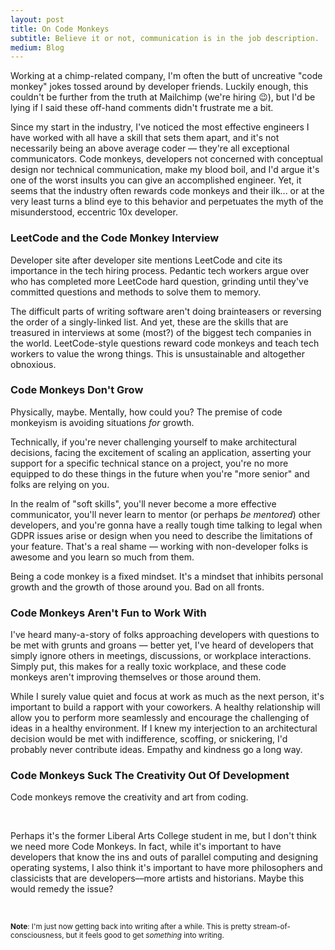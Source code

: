 ```yaml
---
layout: post
title: On Code Monkeys
subtitle: Believe it or not, communication is in the job description.
medium: Blog
---
```


Working at a chimp-related company, I'm often the butt of uncreative "code monkey" jokes tossed around by developer friends. Luckily enough, this couldn't be further from the truth at Mailchimp (we're hiring 😉), but I'd be lying if I said these off-hand comments didn't frustrate me a bit.

Since my start in the industry, I've noticed the most effective engineers I have worked with all have a skill that sets them apart, and it's not necessarily being an above average coder &mdash; they're all exceptional communicators. Code monkeys, developers not concerned with conceptual design nor technical communication, make my blood boil, and I'd argue it's one of the worst insults you can give an accomplished engineer. Yet, it seems that the industry often rewards code monkeys and their ilk... or at the very least turns a blind eye to this behavior and perpetuates the myth of the misunderstood, eccentric 10x developer.

### LeetCode and the Code Monkey Interview

Developer site after developer site mentions LeetCode and cite its importance in the tech hiring process. Pedantic tech workers argue over who has completed more LeetCode hard question, grinding until they've committed questions and methods to solve them to memory.

The difficult parts of writing software aren't doing brainteasers or reversing the order of a singly-linked list. And yet, these are the skills that are treasured in interviews at some (most?) of the biggest tech companies in the world. LeetCode-style questions reward code monkeys and teach tech workers to value the wrong things. This is unsustainable and altogether obnoxious.

### Code Monkeys Don't Grow

Physically, maybe. Mentally, how could you? The premise of code monkeyism is avoiding situations _for_ growth.

Technically, if you're never challenging yourself to make architectural decisions, facing the excitement of scaling an application, asserting your support for a specific technical stance on a project, you're no more equipped to do these things in the future when you're "more senior" and folks are relying on you.

In the realm of "soft skills", you'll never become a more effective communicator, you'll never learn to mentor (or perhaps _be mentored_) other developers, and you're gonna have a really tough time talking to legal when GDPR issues arise or design when you need to describe the limitations of your feature. That's a real shame &mdash; working with non-developer folks is awesome and you learn so much from them.

Being a code monkey is a fixed mindset. It's a mindset that inhibits personal growth and the growth of those around you. Bad on all fronts.

### Code Monkeys Aren't Fun to Work With

I've heard many-a-story of folks approaching developers with questions to be met with grunts and groans &mdash; better yet, I've heard of developers that simply ignore others in meetings, discussions, or workplace interactions. Simply put, this makes for a really toxic workplace, and these code monkeys aren't improving themselves or those around them.

While I surely value quiet and focus at work as much as the next person, it's important to build a rapport with your coworkers. A healthy relationship will allow you to perform more seamlessly and encourage the challenging of ideas in a healthy environment. If I knew my interjection to an architectural decision would be met with indifference, scoffing, or snickering, I'd probably never contribute ideas. Empathy and kindness go a long way.

### Code Monkeys Suck The Creativity Out Of Development

Code monkeys remove the creativity and art from coding.

<br />

Perhaps it's the former Liberal Arts College student in me, but I don't think we need more Code Monkeys. In fact, while it's important to have developers that know the ins and outs of parallel computing and designing operating systems, I also think it's important to have more philosophers and classicists that are developers––more artists and historians. Maybe this would remedy the issue?


<div class="hr">&nbsp;</div>

<sub>**Note**: I'm just now getting back into writing after a while. This is pretty stream-of-consciousness, but it feels good to get _something_ into writing.</sub>
